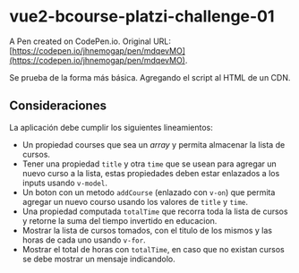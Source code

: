 # vue2-bcourse-platzi-challenge-01

A Pen created on CodePen.io. Original URL: [https://codepen.io/jhnemogap/pen/mdqevMO](https://codepen.io/jhnemogap/pen/mdqevMO).

Se prueba de la forma más básica. Agregando el script al HTML de un CDN.

## Consideraciones

La aplicación debe cumplir los siguientes lineamientos:

- Un propiedad courses que sea un _array_ y permita almacenar la lista de cursos.
- Tener una propiedad `title` y otra `time` que se usean para agregar un nuevo curso a la lista, estas propiedades deben estar enlazados a los inputs usando `v-model`.
- Un boton con un metodo `addCourse` (enlazado con `v-on`) que permita agregar un nuevo courso usando los valores de `title` y `time`.
- Una propiedad computada `totalTime` que recorra toda la lista de cursos y retorne la suma del tiempo invertido en educacion.
- Mostrar la lista de cursos tomados, con el titulo de los mismos y las horas de cada uno usando `v-for`.
- Mostrar el total de horas con `totalTime`, en caso que no existan cursos se debe mostrar un mensaje indicandolo.
